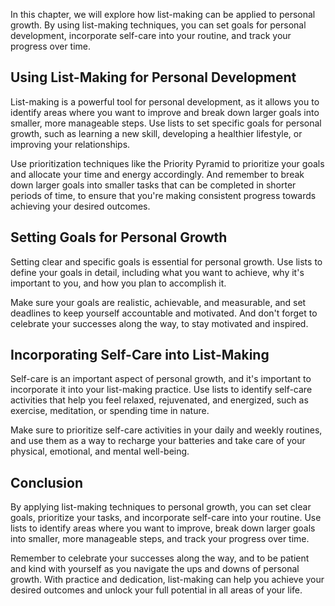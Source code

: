 
In this chapter, we will explore how list-making can be applied to personal growth. By using list-making techniques, you can set goals for personal development, incorporate self-care into your routine, and track your progress over time.

Using List-Making for Personal Development
------------------------------------------

List-making is a powerful tool for personal development, as it allows you to identify areas where you want to improve and break down larger goals into smaller, more manageable steps. Use lists to set specific goals for personal growth, such as learning a new skill, developing a healthier lifestyle, or improving your relationships.

Use prioritization techniques like the Priority Pyramid to prioritize your goals and allocate your time and energy accordingly. And remember to break down larger goals into smaller tasks that can be completed in shorter periods of time, to ensure that you're making consistent progress towards achieving your desired outcomes.

Setting Goals for Personal Growth
---------------------------------

Setting clear and specific goals is essential for personal growth. Use lists to define your goals in detail, including what you want to achieve, why it's important to you, and how you plan to accomplish it.

Make sure your goals are realistic, achievable, and measurable, and set deadlines to keep yourself accountable and motivated. And don't forget to celebrate your successes along the way, to stay motivated and inspired.

Incorporating Self-Care into List-Making
----------------------------------------

Self-care is an important aspect of personal growth, and it's important to incorporate it into your list-making practice. Use lists to identify self-care activities that help you feel relaxed, rejuvenated, and energized, such as exercise, meditation, or spending time in nature.

Make sure to prioritize self-care activities in your daily and weekly routines, and use them as a way to recharge your batteries and take care of your physical, emotional, and mental well-being.

Conclusion
----------

By applying list-making techniques to personal growth, you can set clear goals, prioritize your tasks, and incorporate self-care into your routine. Use lists to identify areas where you want to improve, break down larger goals into smaller, more manageable steps, and track your progress over time.

Remember to celebrate your successes along the way, and to be patient and kind with yourself as you navigate the ups and downs of personal growth. With practice and dedication, list-making can help you achieve your desired outcomes and unlock your full potential in all areas of your life.
